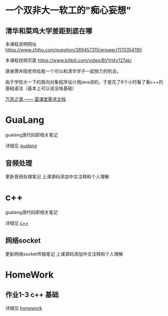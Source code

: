 # 一个双非大一软工的"痴心妄想"

## 清华和菜鸡大学差距到底在哪

本课程说明网址
https://www.zhihu.com/question/389457315/answer/1170354190

本课程视频页面
https://www.bilibili.com/video/BV1rt4y127ak/

感谢萧井陌老师给我一个可以和清华学子一起努力的机会。

由于学校大一下的面向对象程序设计用java讲的，于是花了6个小时看了看c++的基础语法（基本上可以说没啥基础）

[万恶之源 —— 雷课堂需求文档](./清华清华自动化大一C++课的“大”作业需求文档.md)

# GuaLang
gualang源代码即相关笔记

详细见 [gualang](./gualang)

## 音频处理

更新音频处理笔记
上课源码添加中文注释和个人理解

# c++
gualang源代码即相关笔记

详细见 [c++](./c++)

## 网络socket

更新网络socket传输笔记
上课源码添加中文注释和个人理解

# HomeWork

## 作业1-3 c++ 基础

详细见 [homework](./homework) 


